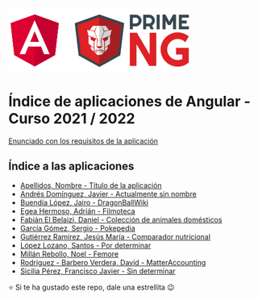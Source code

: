 <img width="360px" src="angular-y-primeng.png">

# Índice de aplicaciones de Angular - Curso 2021 / 2022

[Enunciado con los requisitos de la aplicación](trabajo_angular_v2.pdf)

## Índice a las aplicaciones

* [Apellidos, Nombre - Título de la aplicación](#)
* [Andrés Domínguez, Javier - Actualmente sin nombre](https://github.com/javierandresaluiescampanillas/my-angular-project)
* [Buendía López, Jairo - DragonBallWiki](https://github.com/jairobuendia/DragonBallWiki)
* [Egea Hermoso, Adrián - Filmoteca](https://github.com/AdrianEgeaHermoso/filmotecangular)
* [Fabián El Belaizi, Daniel - Colección de animales domésticos](https://github.com/Danny-06/Coleccion-de-animales-domesticos)
* [García Gómez, Sergio - Pokepedia](https://github.com/SergioGarciaGomez/pokepedia-angular.git)
* [Gutiérrez Ramírez, Jesús María - Comparador nutricional](https://github.com/Jesus-GR/AplicacionAngular)
* [López Lozano, Santos - Por determinar](https://github.com/SantosLopezLozano/proyecto-angular)
* [Millán Rebollo, Noel - Femore](https://github.com/NoelMillan/angular-project.git)
* [Rodríguez - Barbero Verdera, David - MatterAccounting](https://github.com/Davidrbv/MatterAccounting)
* [Sicilia Pérez, Francisco Javier - Sin determinar](https://github.com/FranSiciliaPerez/my_angular_project)

:star: Si te ha gustado este repo, dale una estrellita :wink:
